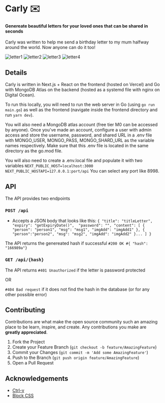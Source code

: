 # Carly ✉️
#### Genereate beautiful letters for your loved ones that can be shared in seconds
Carly was written to help me send a birthday letter to my mum halfway around the world. Now anyone can do it too!


![letter1](https://user-images.githubusercontent.com/7995105/116254324-3fcb5300-a73f-11eb-8398-fcf53bd9d1dc.png)
![letter2](https://user-images.githubusercontent.com/7995105/116254322-3f32bc80-a73f-11eb-8f33-059b34550093.png)
![letter3](https://user-images.githubusercontent.com/7995105/116254321-3f32bc80-a73f-11eb-955c-64624f298e41.png)
![letter4](https://user-images.githubusercontent.com/7995105/116254320-3f32bc80-a73f-11eb-984d-0e01913439f5.png)

## Details
Carly is written in Next.js + React on the frontend (hosted on Vercel) and Go with MongoDB Atlas on the backend (hosted as a systemd file with nginx on Digital Ocean).

To run this locally, you will need to run the web server in Go (using `go run main.go`) as well as the frontend (navigate inside the frontend directory and run `yarn dev`).

You will also need a MongoDB atlas account (free tier M0 can be accessed by anyone). Once you've made an account, configure a user with admin access and store the username, password, and shared URL in a .env file with MONGO_USER, MONGO_PASS, MONGO_SHARD_URL as the variable names respectively. Make sure that this .env file is located in the same directory as the go.mod file.

You will also need to create a .env.local file and populate it with two variables 
`NEXT_PUBLIC_HOST=localhost:3000
NEXT_PUBLIC_HOSTAPI=127.0.0.1:port/api`
You can select any port like 8998. 

## API
The API provides two endpoints 
### `POST /api`
- Accepts a JSON body that looks like this:
`{
  "title": "titleLetter",
  "expiry": "getExpiryDate()", 
  "password": "",
  "content": [
    {
    "person": "person1",
    "msg": "msg1",
    "imgAdd": "imgAdd1"
   },
   {
     "person":"person2",
     "msg": "msg2",
     "imgAdd": "imgAdd2"
   }...
  ]
}`

The API returns the genereated hash if successful
`#200 OK
#{ "hash": "166989a"}`

### `GET /api/{hash}`
The API returns
`#401 Unauthorized` if the letter is password protected

OR 

`#404 Bad request` if it does not find the hash in the database (or for any other possible error)

## Contributing

Contributions are what make the open source community such an amazing place to be learn, inspire, and create. Any contributions you make are **greatly appreciated**.

1. Fork the Project
2. Create your Feature Branch (`git checkout -b feature/AmazingFeature`)
3. Commit your Changes (`git commit -m 'Add some AmazingFeature'`)
4. Push to the Branch (`git push origin feature/AmazingFeature`)
5. Open a Pull Request


## Acknowledgements
* [Ctrl-v](https://github.com/jackyzha0/ctrl-v)
* [Block CSS](https://thesephist.github.io/blocks.css/)
